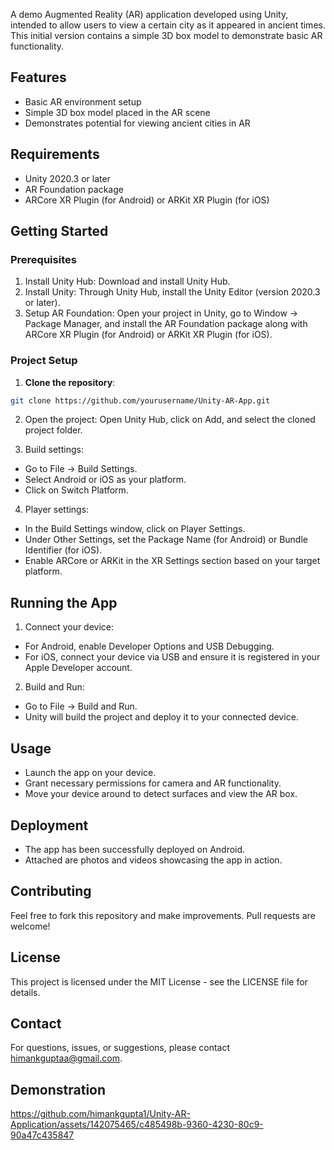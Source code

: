 

A demo Augmented Reality (AR) application developed using Unity, intended to allow users to view a certain city as it appeared in ancient times. This initial version contains a simple 3D box model to demonstrate basic AR functionality.

## Features
- Basic AR environment setup
- Simple 3D box model placed in the AR scene
- Demonstrates potential for viewing ancient cities in AR

## Requirements
- Unity 2020.3 or later
- AR Foundation package
- ARCore XR Plugin (for Android) or ARKit XR Plugin (for iOS)

## Getting Started
### Prerequisites
1. Install Unity Hub: Download and install Unity Hub.
2. Install Unity: Through Unity Hub, install the Unity Editor (version 2020.3 or later).
3. Setup AR Foundation: Open your project in Unity, go to Window -> Package Manager, and install the AR Foundation package along with ARCore XR Plugin (for Android) or ARKit XR Plugin (for iOS).

### Project Setup
1. **Clone the repository**:
```bash
git clone https://github.com/yourusername/Unity-AR-App.git
```

2. Open the project: Open Unity Hub, click on Add, and select the cloned project folder.

3. Build settings:
- Go to File -> Build Settings.
- Select Android or iOS as your platform.
- Click on Switch Platform.

4. Player settings:

- In the Build Settings window, click on Player Settings.
- Under Other Settings, set the Package Name (for Android) or Bundle Identifier (for iOS).
- Enable ARCore or ARKit in the XR Settings section based on your target platform.

## Running the App
1. Connect your device:
- For Android, enable Developer Options and USB Debugging.
- For iOS, connect your device via USB and ensure it is registered in your Apple Developer account.

2. Build and Run:
- Go to File -> Build and Run.
- Unity will build the project and deploy it to your connected device.

## Usage
- Launch the app on your device.
- Grant necessary permissions for camera and AR functionality.
- Move your device around to detect surfaces and view the AR box.

## Deployment
- The app has been successfully deployed on Android.
- Attached are photos and videos showcasing the app in action.

## Contributing
Feel free to fork this repository and make improvements. Pull requests are welcome!

## License
This project is licensed under the MIT License - see the LICENSE file for details.

## Contact
For questions, issues, or suggestions, please contact himankguptaa@gmail.com.

## Demonstration
https://github.com/himankgupta1/Unity-AR-Application/assets/142075465/c485498b-9360-4230-80c9-90a47c435847
